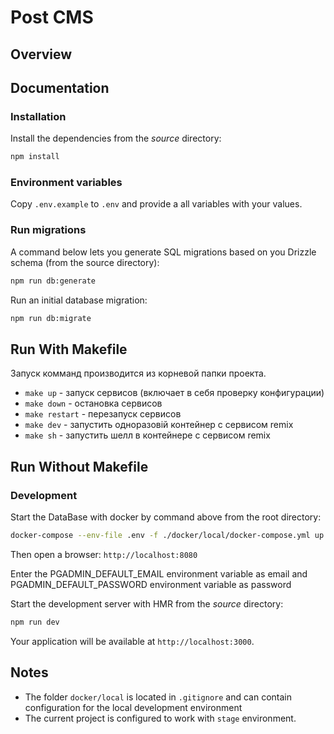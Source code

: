 # Post CMS

## Overview

## Documentation

### Installation

Install the dependencies from the _source_ directory:

```bash
npm install
```

### Environment variables

Copy `.env.example` to `.env` and provide a all variables with your values.

### Run migrations

A command below lets you generate SQL migrations based on you Drizzle schema (from the source directory):

```bash
npm run db:generate
```

Run an initial database migration:

```bash
npm run db:migrate
```

## Run With Makefile

Запуск комманд производится из корневой папки проекта.

- `make up` - запуск сервисов (включает в себя проверку конфигурации)
- `make down` - остановка сервисов
- `make restart` - перезапуск сервисов
- `make dev` - запустить одноразовій контейнер с сервисом remix
- `make sh` - запустить шелл в контейнере с сервисом remix

## Run Without Makefile

### Development

Start the DataBase with docker by command above from the root directory:

```bash
docker-compose --env-file .env -f ./docker/local/docker-compose.yml up -d
```

Then open a browser: `http://localhost:8080`

Enter the PGADMIN_DEFAULT_EMAIL environment variable as email
and PGADMIN_DEFAULT_PASSWORD environment variable as password

Start the development server with HMR from the _source_ directory:

```bash
npm run dev
```

Your application will be available at `http://localhost:3000`.

## Notes

- The folder `docker/local` is located in `.gitignore` and can contain configuration for the local development environment
- The current project is configured to work with `stage` environment.

```

```
